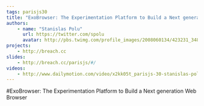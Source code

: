 ```yaml
---
tags: parisjs30
title: "ExoBrowser: The Experimentation Platform to Build a Next generation Web Browser"
authors:
    - name: "Stanislas Polu"
      url: https://twitter.com/spolu
      avatar: http://pbs.twimg.com/profile_images/2008060134/423231_3486704046246_1230777314_33453905_1333098466_n_bigger.jpeg
projects:
    - http://breach.cc
slides:
    - http://breach.cc/parisjs/#/
videos:
    - http://www.dailymotion.com/video/x2kk05t_parisjs-30-stanislas-polu-exobrowser-the-experimentation-platform-to-build-a-next-generation-web-bro_webcam
---
```

#ExoBrowser: The Experimentation Platform to Build a Next generation Web Browser
